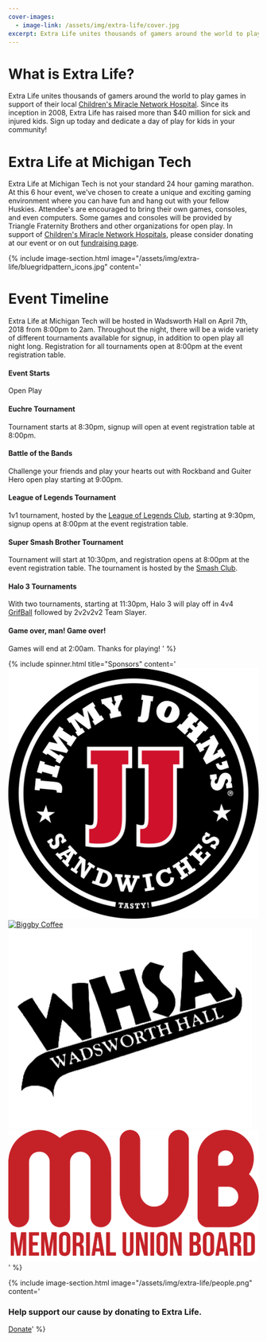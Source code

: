 ```yaml
---
cover-images:
  - image-link: /assets/img/extra-life/cover.jpg
excerpt: Extra Life unites thousands of gamers around the world to play games in support of their local Children's Miracle Network Hospital.
---
```

# What is Extra Life?

Extra Life unites thousands of gamers around the world to play games in support of their local [Children's Miracle Network Hospital](https://childrensmiraclenetworkhospitals.org/). Since its inception in 2008, Extra Life has raised more than $40 million for sick and injured kids. Sign up today and dedicate a day of play for kids in your community!

# Extra Life at Michigan Tech

Extra Life at Michigan Tech is not your standard 24 hour gaming marathon. At this 6 hour event, we've chosen to create a unique and exciting gaming environment where you can have fun and hang out with your fellow Huskies. Attendee's are encouraged to bring their own games, consoles, and even computers. Some games and consoles will be provided by Triangle Fraternity Brothers and other organizations for open play. In support of [Children's Miracle Network Hospitals](https://childrensmiraclenetworkhospitals.org/), please consider donating at our event or on out [fundraising page](https://www.extra-life.org/participant/MTU_Extra_Life).

{% include image-section.html image="/assets/img/extra-life/bluegridpattern_icons.jpg" content='
# Event Timeline

Extra Life at Michigan Tech will be hosted in Wadsworth Hall on April 7th, 2018 from 8:00pm to 2am. Throughout the night, there will be a wide variety of different tournaments available for signup, in addition to open play all night long. Registration for all tournaments open at 8:00pm at the event registration table.

#### Event Starts
Open Play

#### Euchre Tournament
Tournament starts at 8:30pm, signup will open at event registration table at 8:00pm.

#### Battle of the Bands
Challenge your friends and play your hearts out with Rockband and Guiter Hero open play starting at 9:00pm.

#### League of Legends Tournament
1v1 tournament, hosted by the [League of Legends Club](https://www.involvement.mtu.edu/organization/lol), starting at 9:30pm, signup opens at 8:00pm at the event registration table.

#### Super Smash Brother Tournament
Tournament will start at 10:30pm, and registration opens at 8:00pm at the event registration table. The tournament is hosted by the [Smash Club](https://www.involvement.mtu.edu/organization/smashclub).

#### Halo 3 Tournaments
With two tournaments, starting at 11:30pm, Halo 3 will play off in 4v4 [GrifBall](https://www.youtube.com/watch?v=rmOzAE-CbLY) followed by 2v2v2v2 Team Slayer.

#### Game over, man! Game over!
Games will end at 2:00am. Thanks for playing!
' %}

{% include spinner.html title="Sponsors" content='
[![Jimmy Johns](/assets/img/extra-life/sponsors/Jimmy-Johns.jpg)](https://www.jimmyjohns.com/)
[![Biggby Coffee](https://www.biggby.com/wp-content/uploads/2016/11/BIGGBY-logo-horizontal.png)](https://www.biggby.com/)
![WHSA](/assets/img/extra-life/sponsors/whsa.png)
![MUB Board](/assets/img/extra-life/sponsors/MUB_Logo_Red.png)
' %}

{% include image-section.html image="/assets/img/extra-life/people.png" content='
### Help support our cause by donating to Extra Life.

<a class="btn btn-primary" href="https://www.extra-life.org/participant/MTU_Extra_Life" role="button">Donate</a>' %}
